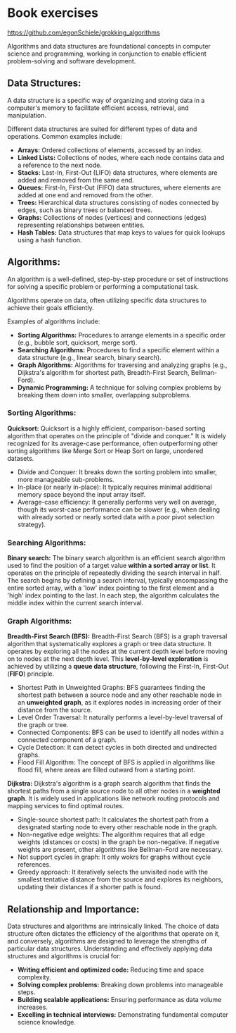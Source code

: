 # Book exercises

https://github.com/egonSchiele/grokking_algorithms

Algorithms and data structures are foundational concepts in computer science and programming, working in conjunction to enable efficient problem-solving and software development.

## Data Structures:
A data structure is a specific way of organizing and storing data in a computer's memory to facilitate efficient access, retrieval, and manipulation. 

Different data structures are suited for different types of data and operations. Common examples include:

 - **Arrays:** Ordered collections of elements, accessed by an index.
 - **Linked Lists:** Collections of nodes, where each node contains data and
   a reference to the next node.
 - **Stacks:** Last-In, First-Out (LIFO) data structures, where elements are
   added and removed from the same end.
 - **Queues:** First-In, First-Out (FIFO) data structures, where elements
   are added at one end and removed from the other.
 - **Trees:** Hierarchical data structures consisting of nodes connected by
   edges, such as binary trees or balanced trees.
 - **Graphs:** Collections of nodes (vertices) and connections (edges)
   representing relationships between entities.
 - **Hash Tables:** Data structures that map keys to values for quick
   lookups using a hash function.

## Algorithms:

An algorithm is a well-defined, step-by-step procedure or set of instructions for solving a specific problem or performing a computational task.

Algorithms operate on data, often utilizing specific data structures to achieve their goals efficiently. 

Examples of algorithms include:

 - **Sorting Algorithms:** Procedures to arrange elements in a specific
   order (e.g., bubble sort, quicksort, merge sort).
 - **Searching Algorithms:** Procedures to find a specific element within a
   data structure (e.g., linear search, binary search).
 - **Graph Algorithms:** Algorithms for traversing and analyzing graphs
   (e.g., Dijkstra's algorithm for shortest path, Breadth-First Search, Bellman-Ford).
 - **Dynamic Programming:** A technique for solving complex problems by
   breaking them down into smaller, overlapping subproblems.

### Sorting Algorithms:

**Quicksort:**
Quicksort is a highly efficient, comparison-based sorting algorithm that operates on the principle of "divide and conquer." It is widely recognized for its average-case performance, often outperforming other sorting algorithms like Merge Sort or Heap Sort on large, unordered datasets.

- Divide and Conquer: It breaks down the sorting problem into smaller, more manageable sub-problems.
- In-place (or nearly in-place): It typically requires minimal additional memory space beyond the input array itself.
- Average-case efficiency: It generally performs very well on average, though its worst-case performance can be slower (e.g., when dealing with already sorted or nearly sorted data with a poor pivot selection strategy).

### Searching Algorithms:
**Binary search:**
The binary search algorithm is an efficient search algorithm used to find the position of a target value **within a sorted array or list**. It operates on the principle of repeatedly dividing the search interval in half.
The search begins by defining a search interval, typically encompassing the entire sorted array, with a 'low' index pointing to the first element and a 'high' index pointing to the last.
In each step, the algorithm calculates the middle index within the current search interval.

### Graph Algorithms:

**Breadth-First Search (BFS):**
Breadth-First Search (BFS) is a graph traversal algorithm that systematically explores a graph or tree data structure. It operates by exploring all the nodes at the current depth level before moving on to nodes at the next depth level. This **level-by-level exploration** is achieved by utilizing a **queue data structure**, following the First-In, First-Out (**FIFO**) principle. 

- Shortest Path in Unweighted Graphs: BFS guarantees finding the shortest path between a source node and any other reachable node in an **unweighted graph**, as it explores nodes in increasing order of their distance from the source.
- Level Order Traversal: It naturally performs a level-by-level traversal of the graph or tree.
- Connected Components: BFS can be used to identify all nodes within a connected component of a graph.
- Cycle Detection: It can detect cycles in both directed and undirected graphs.
- Flood Fill Algorithm: The concept of BFS is applied in algorithms like flood fill, where areas are filled outward from a starting point. 

**Dijkstra:**
Dijkstra's algorithm is a graph search algorithm that finds the shortest paths from a single source node to all other nodes in a **weighted graph**. It is widely used in applications like network routing protocols and mapping services to find optimal routes.

- Single-source shortest path: It calculates the shortest path from a designated starting node to every other reachable node in the graph.
- Non-negative edge weights: The algorithm requires that all edge weights (distances or costs) in the graph be non-negative. If negative weights are present, other algorithms like Bellman-Ford are necessary.
- Not support cycles in graph: It only wokrs for graphs without cycle references.
- Greedy approach: It iteratively selects the unvisited node with the smallest tentative distance from the source and explores its neighbors, updating their distances if a shorter path is found.


## Relationship and Importance:

Data structures and algorithms are intrinsically linked. The choice of data structure often dictates the efficiency of the algorithms that operate on it, and conversely, algorithms are designed to leverage the strengths of particular data structures. Understanding and effectively applying data structures and algorithms is crucial for:

 - **Writing efficient and optimized code:** Reducing time and space
   complexity.
 - **Solving complex problems:** Breaking down problems into manageable
   steps.
 - **Building scalable applications:** Ensuring performance as data volume
   increases.
 - **Excelling in technical interviews:** Demonstrating fundamental computer
   science knowledge.
